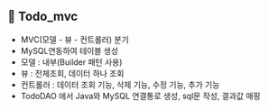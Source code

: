 ## 🚩 Todo_mvc
-  MVC(모델 - 뷰 - 컨트롤러) 분기 
-  MySQL연동하여 테이블 생성
- 모델 : 내부(Builder 패턴 사용)
- 뷰 : 전체조회, 데이터 하나 조회
- 컨트롤러 :  데이터 조회 기능, 삭제 기능, 수정 기능, 추가 기능
-  TodoDAO 에서 Java와 MySQL 연결통로 생성, sql문 작성, 결과값 매핑

